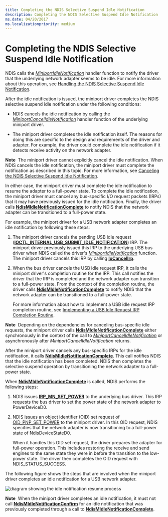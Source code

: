 ```yaml
---
title: Completing the NDIS Selective Suspend Idle Notification
description: Completing the NDIS Selective Suspend Idle Notification
ms.date: 04/20/2017
ms.localizationpriority: medium
---
```


# Completing the NDIS Selective Suspend Idle Notification


NDIS calls the [*MiniportIdleNotification*](/windows-hardware/drivers/ddi/ndis/nc-ndis-miniport_idle_notification) handler function to notify the driver that the underlying network adapter seems to be idle. For more information about this operation, see [Handling the NDIS Selective Suspend Idle Notification](handling-the-ndis-selective-suspend-idle-notification.md).

After the idle notification is issued, the miniport driver completes the NDIS selective suspend idle notification under the following conditions:

-   NDIS cancels the idle notification by calling the [*MiniportCancelIdleNotification*](/windows-hardware/drivers/ddi/ndis/nc-ndis-miniport_cancel_idle_notification) handler function of the underlying miniport driver.

-   The miniport driver completes the idle notification itself. The reasons for doing this are specific to the design and requirements of the driver and adapter. For example, the driver could complete the idle notification if it detects receive activity on the network adapter.

**Note**  The miniport driver cannot explicitly cancel the idle notification. When NDIS cancels the idle notification, the miniport driver must complete the notification as described in this topic. For more information, see [Canceling the NDIS Selective Suspend Idle Notification](canceling-the-ndis-selective-suspend-idle-notification.md).

 

In either case, the miniport driver must complete the idle notification to resume the adapter to a full-power state. To complete the idle notification, the miniport driver must cancel any bus-specific I/O request packets (IRPs) that it may have previously issued for the idle notification. Finally, the driver calls [**NdisMIdleNotificationComplete**](/windows-hardware/drivers/ddi/ndis/nf-ndis-ndismidlenotificationcomplete) to notify NDIS that the network adapter can be transitioned to a full-power state.

For example, the miniport driver for a USB network adapter completes an idle notification by following these steps:

1.  The miniport driver cancels the pending USB idle request ([**IOCTL\_INTERNAL\_USB\_SUBMIT\_IDLE\_NOTIFICATION**](/windows-hardware/drivers/ddi/usbioctl/ni-usbioctl-ioctl_internal_usb_submit_idle_notification)) IRP. The miniport driver previously issued this IRP to the underlying USB bus driver when NDIS called the driver's [*MiniportIdleNotification*](/windows-hardware/drivers/ddi/ndis/nc-ndis-miniport_idle_notification) function. The miniport driver cancels this IRP by calling [**IoCancelIrp**](/windows-hardware/drivers/ddi/wdm/nf-wdm-iocancelirp).

2.  When the bus driver cancels the USB idle request IRP, it calls the miniport driver's completion routine for the IRP. This call notifies the driver that the IRP is completed and the network adapter can transition to a full-power state. From the context of the completion routine, the driver calls [**NdisMIdleNotificationComplete**](/windows-hardware/drivers/ddi/ndis/nf-ndis-ndismidlenotificationcomplete) to notify NDIS that the network adapter can be transitioned to a full-power state.

    For more information about how to implement a USB idle request IRP completion routine, see [Implementing a USB Idle Request IRP Completion Routine](implementing-a-usb-idle-request-irp-completion-routine.md).

**Note**  Depending on the dependencies for canceling bus-specific idle requests, the miniport driver calls [**NdisMIdleNotificationComplete**](/windows-hardware/drivers/ddi/ndis/nf-ndis-ndismidlenotificationcomplete) either synchronously in the context of the call to [*MiniportCancelIdleNotification*](/windows-hardware/drivers/ddi/ndis/nc-ndis-miniport_cancel_idle_notification) or asynchronously after *MiniportCancelIdleNotification* returns.

 

After the miniport driver cancels any bus-specific IRPs for the idle notification, it calls [**NdisMIdleNotificationComplete**](/windows-hardware/drivers/ddi/ndis/nf-ndis-ndismidlenotificationcomplete). This call notifies NDIS that the idle notification has been completed. NDIS then completes the selective suspend operation by transitioning the network adapter to a full-power state.

When [**NdisMIdleNotificationComplete**](/windows-hardware/drivers/ddi/ndis/nf-ndis-ndismidlenotificationcomplete) is called, NDIS performs the following steps:

1.  NDIS issues [**IRP\_MN\_SET\_POWER**](../kernel/irp-mn-set-power.md) to the underlying bus driver. This IRP requests the bus driver to set the power state of the network adapter to PowerDeviceD0.

2.  NDIS issues an object identifier (OID) set request of [OID\_PNP\_SET\_POWER](./oid-pnp-set-power.md) to the miniport driver. In this OID request, NDIS specifies that the network adapter is now transitioning to a full-power state of NdisDeviceStateD0.

    When it handles this OID set request, the driver prepares the adapter for full-power operation. This includes restoring the receive and send engines to the same state they were in before the transition to the low-power state. The driver then completes the OID request with NDIS\_STATUS\_SUCCESS.

The following figure shows the steps that are involved when the miniport driver completes an idle notification for a USB network adapter.

![diagram showing the idle notification resume process](images/ndis-ss-idle-notification-complete.png)

**Note**  When the miniport driver completes an idle notification, it must not call [**NdisMIdleNotificationConfirm**](/windows-hardware/drivers/ddi/ndis/nf-ndis-ndismidlenotificationconfirm) for an idle notification that was previously completed through a call to [**NdisMIdleNotificationComplete**](/windows-hardware/drivers/ddi/ndis/nf-ndis-ndismidlenotificationcomplete).

 

 

